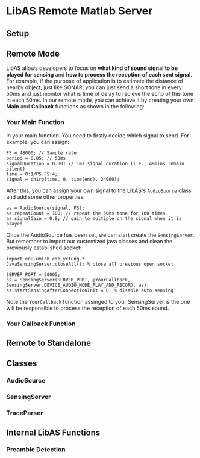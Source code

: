 # LibAS Remote Matlab Server

## Setup

## Remote Mode
LibAS allows developers to focus on **what kind of sound signal to be played for sensing** and **how to process the reception of each sent signal**. For example, if the purpose of application is to estimate the distance of nearby object, just like SONAR, you can just send a short tone in every 50ms and just monitor what is time of delay to recieve the echo of this tone in each 50ms. In our remote mode, you can achieve it by creating your own **Main** and **Callback** functions as shown in the following:

### Your Main Function
In your main function. You need to firstly decide which signal to send. For example, you can assign:

```
FS = 48000; // Sample rate
period = 0.05; // 50ms
signalDuration = 0.001 // 1ms signal duration (i.e., 49mins remain silent)
time = 0:1/PS.FS:4;
signal = chirp(time, 0, time(end), 24000);
```

After this, you can assign your own signal to the LibAS's ```AudioSource``` class and add some other properties:
```
as = AudioSource(signal, FS);
as.repeatCount = 100; // repeat the 50ms tone for 100 times
as.signalGain = 0.8; // gain to multiple on the signal when it is played
```

Once the AudioSource has been set, we can start create the ```SensingServer```. But remember to import our customized java classes and clean the previously established socket:
```
import edu.umich.cse.yctung.*
JavaSensingServer.closeAll(); % close all previous open socket

SERVER_PORT = 50005;
ss = SensingServer(SERVER_PORT, @YourCallback, SensingServer.DEVICE_AUDIO_MODE_PLAY_AND_RECORD, as);
ss.startSensingAfterConnectionInit = 0; % disable auto sensing
```

Note the ```YourCallback``` function assinged to your SensingServer is the one will be responsible to process the reception of each 50ms sound.


### Your Callback Function


## Remote  to Standalone


## Classes

### AudioSource


### SensingServer

### TraceParser

## Internal LibAS Functions

### Preamble Detection
